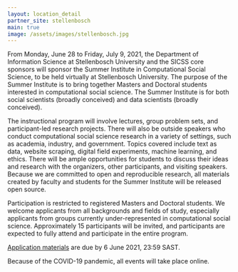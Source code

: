 ```yaml
---
layout: location_detail
partner_site: stellenbosch
main: true
image: /assets/images/stellenbosch.jpg
---
```


From Monday, June 28 to Friday, July 9, 2021, the Department of Information Science at Stellenbosch University and the SICSS core sponsors will sponsor the Summer Institute in Computational Social Science, to be held virtually at Stellenbosch University. The purpose of the Summer Institute is to bring together Masters and Doctoral students interested in computational social science. The Summer Institute is for both social scientists (broadly conceived) and data scientists (broadly conceived).

The instructional program will involve lectures, group problem sets, and participant-led research projects. There will also be outside speakers who conduct computational social science research in a variety of settings, such as academia, industry, and government. Topics covered include text as data, website scraping, digital field experiments, machine learning, and ethics. There will be ample opportunities for students to discuss their ideas and research with the organizers, other participants, and visiting speakers. Because we are committed to open and reproducible research, all materials created by faculty and students for the Summer Institute will be released open source.

Participation is restricted to registered Masters and Doctoral students. We welcome applicants from all backgrounds and fields of study, especially applicants from groups currently under-represented in computational social science. Approximately 15 participants will be invited, and participants are expected to fully attend and participate in the entire program.

[Application materials](https://compsocialscience.github.io/summer-institute/2021/stellenbosch/apply) are due by 6 June 2021, 23:59 SAST.

Because of the COVID-19 pandemic, all events will take place online.
